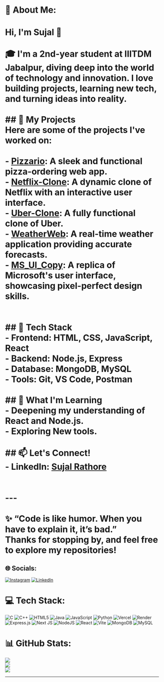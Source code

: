 # 💫 About Me:
# Hi, I'm Sujal 👋<br><br>🎓 I'm a 2nd-year student at **IIITDM Jabalpur**, diving deep into the world of technology and innovation. I love building projects, learning new tech, and turning ideas into reality.<br><br>## 🚀 My Projects<br>Here are some of the projects I've worked on:<br><br>- [**Pizzario**](https://pizzario-sujal-rathores-projects-bd32648d.vercel.app/): A sleek and functional pizza-ordering web app.<br>- [**Netflix-Clone**](https://netflix-clone-wy92.onrender.com/): A dynamic clone of Netflix with an interactive user interface.<br>- [**Uber-Clone**](https://github.com/SujalR26/Uber-Clone): A fully functional clone of Uber.<br>- [**WeatherWeb**](https://github.com/SujalR26/WeatherWeb): A real-time weather application providing accurate forecasts.<br>- [**MS_UI_Copy**](https://github.com/SujalR26/MS_UI_Copy): A replica of Microsoft's user interface, showcasing pixel-perfect design skills.<br><br><br>## 🔧 Tech Stack<br>- **Frontend:** HTML, CSS, JavaScript, React<br>- **Backend:** Node.js, Express<br>- **Database:** MongoDB, MySQL<br>- **Tools:** Git, VS Code, Postman<br><br>## 🌱 What I'm Learning<br>- Deepening my understanding of **React** and **Node.js**.<br>- Exploring **New** tools.<br><br>## 📫 Let's Connect!<br>- LinkedIn: [Sujal Rathore](https://www.linkedin.com/in/sujal-rathore-28952028b?utm_source=share&utm_campaign=share_via&utm_content=profile&utm_medium=android_app)<br><br><br>---<br><br>✨ “Code is like humor. When you have to explain it, it’s bad.”  <br>Thanks for stopping by, and feel free to explore my repositories!<br>


## 🌐 Socials:
[![Instagram](https://img.shields.io/badge/Instagram-%23E4405F.svg?logo=Instagram&logoColor=white)](https://instagram.com/sujal_rathore_26) [![LinkedIn](https://img.shields.io/badge/LinkedIn-%230077B5.svg?logo=linkedin&logoColor=white)](https://linkedin.com/in/https://www.linkedin.com/in/sujal-rathore-28952028b?utm_source=share&utm_campaign=share_via&utm_content=profile&utm_medium=android_app) 

# 💻 Tech Stack:
![C](https://img.shields.io/badge/c-%2300599C.svg?style=for-the-badge&logo=c&logoColor=white) ![C++](https://img.shields.io/badge/c++-%2300599C.svg?style=for-the-badge&logo=c%2B%2B&logoColor=white) ![HTML5](https://img.shields.io/badge/html5-%23E34F26.svg?style=for-the-badge&logo=html5&logoColor=white) ![Java](https://img.shields.io/badge/java-%23ED8B00.svg?style=for-the-badge&logo=openjdk&logoColor=white) ![JavaScript](https://img.shields.io/badge/javascript-%23323330.svg?style=for-the-badge&logo=javascript&logoColor=%23F7DF1E) ![Python](https://img.shields.io/badge/python-3670A0?style=for-the-badge&logo=python&logoColor=ffdd54) ![Vercel](https://img.shields.io/badge/vercel-%23000000.svg?style=for-the-badge&logo=vercel&logoColor=white) ![Render](https://img.shields.io/badge/Render-%46E3B7.svg?style=for-the-badge&logo=render&logoColor=white) ![Express.js](https://img.shields.io/badge/express.js-%23404d59.svg?style=for-the-badge&logo=express&logoColor=%2361DAFB) ![Next JS](https://img.shields.io/badge/Next-black?style=for-the-badge&logo=next.js&logoColor=white) ![NodeJS](https://img.shields.io/badge/node.js-6DA55F?style=for-the-badge&logo=node.js&logoColor=white) ![React](https://img.shields.io/badge/react-%2320232a.svg?style=for-the-badge&logo=react&logoColor=%2361DAFB) ![Vite](https://img.shields.io/badge/vite-%23646CFF.svg?style=for-the-badge&logo=vite&logoColor=white) ![MongoDB](https://img.shields.io/badge/MongoDB-%234ea94b.svg?style=for-the-badge&logo=mongodb&logoColor=white) ![MySQL](https://img.shields.io/badge/mysql-4479A1.svg?style=for-the-badge&logo=mysql&logoColor=white)
# 📊 GitHub Stats:
![](https://github-readme-stats.vercel.app/api?username=SujalR26&theme=dark&hide_border=false&include_all_commits=false&count_private=false)<br/>
![](https://github-readme-streak-stats.herokuapp.com/?user=SujalR26&theme=dark&hide_border=false)<br/>
![](https://github-readme-stats.vercel.app/api/top-langs/?username=SujalR26&theme=dark&hide_border=false&include_all_commits=false&count_private=false&layout=compact)

---
